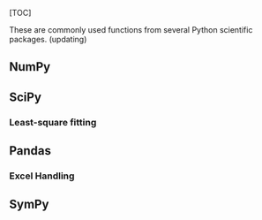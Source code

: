 [TOC]

These are commonly used functions from several Python scientific packages. (updating)

## NumPy

## SciPy

### Least-square fitting

## Pandas

### Excel Handling

## SymPy
